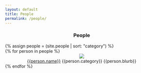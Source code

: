 ```yaml
---
layout: default
title: People
permalink: /people/
---
```

<h3 align="center">People</h3>
{% assign people = (site.people | sort: "category") %}
<div class="content-grid mdl-grid">
  {% for person in people %}
    <div class="mdl-cell person" align="center">
        <a href="{{person.permalink}}"><img class="img-circle img-small" src="{{person.icon}}"></a><br>
        <span class="caption section__text"><a href="{{person.permalink}}" class="mdl-button">{{person.name}}</a></span>
        <span class="caption section__text">{{person.category}}</span>
        <span class="caption section__text">{{person.blurb}}</span>
    </div>
  {% endfor %}
</div>
